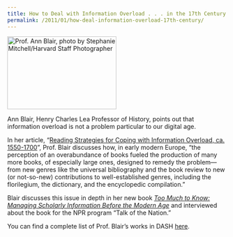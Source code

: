 ```yaml
---
title: How to Deal with Information Overload . . . in the 17th Century
permalink: /2011/01/how-deal-information-overload-17th-century/
---
```

<img src="{{site.baseurl}}/assets/img/blair.jpg" alt="Prof. Ann Blair, photo by Stephanie Mitchell/Harvard Staff Photographer" title="Prof. Ann Blair, photo by Stephanie Mitchell/Harvard Staff Photographer" class="floatleft" height="167" width="250">

Ann Blair, Henry Charles Lea Professor of History, points out that information overload is not a problem particular to our digital age.

In her article, “[Reading Strategies for Coping with Information Overload, ca. 1550-1700](http://nrs.harvard.edu/urn-3:HUL.InstRepos:3228379)”, Prof. Blair discusses how, in early modern Europe, “the perception of an overabundance of books fueled the production of many more books, of especially large ones, designed to remedy the problem—from new genres like the universal bibliography and the book review to new (or not-so-new) contributions to well-established genres, including the florilegium, the dictionary, and the encyclopedic compilation.”

Blair discusses this issue in depth in her new book [_Too Much to Know: Managing Scholarly Information Before the Modern Age_](http://news.harvard.edu/gazette/story/2010/12/ye-old-information-overload/) and interviewed about the book for the NPR program “Talk of the Nation.”

You can find a complete list of Prof. Blair’s works in DASH [here](http://dash.harvard.edu/browse?authority=5d39eba247f705e3ecbf44da2dcaf437&type=harvardAuthor).
